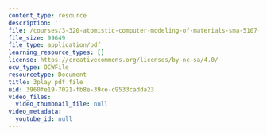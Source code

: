 ```yaml
---
content_type: resource
description: ''
file: /courses/3-320-atomistic-computer-modeling-of-materials-sma-5107-spring-2005/3960fe197021fb8e39cec9533cadda23_3HXG1kxmYVs.pdf
file_size: 99649
file_type: application/pdf
learning_resource_types: []
license: https://creativecommons.org/licenses/by-nc-sa/4.0/
ocw_type: OCWFile
resourcetype: Document
title: 3play pdf file
uid: 3960fe19-7021-fb8e-39ce-c9533cadda23
video_files:
  video_thumbnail_file: null
video_metadata:
  youtube_id: null
---
```

